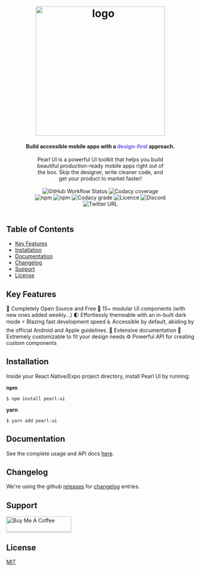 <h1 align="center">
  <a href="https://www.pearl-ui.dev/">
    <img width="346" alt="logo" src="https://user-images.githubusercontent.com/29514438/133960518-569428c5-fe04-4631-b20e-5935a4c93914.png">
  </a>
</h1>

<h4 align="center">Build accessible mobile apps with a <span style="color: #6356e5">design-first</span> approach.</h4>

<p align="center" style="width: 70%; margin: auto">
Pearl UI is a powerful UI toolkit that helps you build beautiful
production-ready mobile apps right out of the box. Skip the designer,
write cleaner code, and get your product to market faster!
</p>

<br />

<p align="center" style="width: 70%; margin: auto">
<img alt="GitHub Workflow Status" src="https://img.shields.io/github/workflow/status/agrawal-rohit/pearl-ui/Publish">
<img alt="Codacy coverage" src="https://img.shields.io/codacy/coverage/d0c9aeda98434aa4adfa8446823aead4">
<img alt="npm" src="https://img.shields.io/npm/v/pearl-ui">
<img alt="npm" src="https://img.shields.io/npm/dw/pearl-ui">
<img alt="Codacy grade" src="https://img.shields.io/codacy/grade/d0c9aeda98434aa4adfa8446823aead4">
<img alt="Licence" src="https://img.shields.io/github/license/agrawal-rohit/pearl-ui">
<!-- <img alt="GitHub commit activity (branch)" src="https://img.shields.io/github/commit-activity/w/agrawal-rohit/pearl-ui/next"> -->
<img alt="Discord" src="https://img.shields.io/discord/909030414285414430?color=%235865F2">
<img alt="Twitter URL" src="https://img.shields.io/twitter/url?style=social&url=https%3A%2F%2Ftwitter.com%2Fpearl_ui">
</p>

<br />

## Table of Contents

- [Key Features](#key-features)
- [Installation](#installation)
- [Documentation](#documentation)
- [Changelog](#changelog)
- [Support](#support)
- [License](#license)

## Key Features

👐 Completely Open Source and Free
💎 15+ modular UI components (with new ones added weekly...)
🌓 Effortlessly themeable with an in-built dark mode
⚡️ Blazing fast development speed
♿️ Accessible by default, abiding by the official Android and Apple guidelines.
📜 Extensive documentation
🎨 Extremely customizable to fit your design needs
⚙️ Powerful API for creating custom components

## Installation

Inside your React Native/Expo project directory, install Pearl UI by running:

**npm**

```shell
$ npm install pearl-ui
```

**yarn**

```shell
$ yarn add pearl-ui
```

## Documentation

See the complete usage and API docs [here](https://www.pearl-ui.dev/).

## Changelog

We're using the github [releases](https://github.com/agrawal-rohit/pearl-ui/releases) for [changelog](https://github.com/agrawal-rohit/pearl-ui/blob/main/CHANGELOG.md) entries.

## Support

<a href="https://www.buymeacoffee.com/rohitagrawal" target="_blank"><img src="https://www.buymeacoffee.com/assets/img/custom_images/orange_img.png" alt="Buy Me A Coffee" style="height: 41px !important;width: 174px !important;box-shadow: 0px 3px 2px 0px rgba(190, 190, 190, 0.5) !important;-webkit-box-shadow: 0px 3px 2px 0px rgba(190, 190, 190, 0.5) !important;" ></a>

## License

[MIT](https://github.com/agrawal-rohit/pearl-ui/blob/main/LICENSE)
